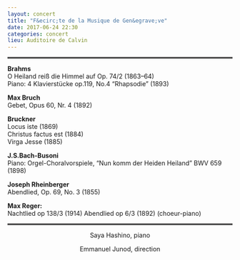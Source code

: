 ```yaml
---
layout: concert
title: "F&ecirc;te de la Musique de Gen&egrave;ve"
date: 2017-06-24 22:30
categories: concert
lieu: Auditoire de Calvin
---
```


<hr style="border-top: 3px double #8c8b8b"/>

**Brahms**  
O Heiland reiß die Himmel auf  Op. 74/2 (1863–64)  
Piano: 4 Klavierstücke op.119, No.4 &ldquo;Rhapsodie&rdquo; (1893)				

**Max Bruch**  
Gebet, Opus 60, Nr. 4 (1892)								

**Bruckner**  
Locus iste (1869)   
Christus factus est (1884)  
Virga Jesse (1885)  

**J.S.Bach-Busoni**  
Piano: Orgel-Choralvorspiele, &ldquo;Nun komm der Heiden Heiland&rdquo; BWV 659 (1898)					

**Joseph Rheinberger**  
Abendlied, Op. 69, No. 3 (1855)							

**Max Reger:**  
Nachtlied op 138/3 (1914)
Abendlied op 6/3 (1892) (choeur-piano)

<hr style="border-top: 3px double #8c8b8b"/>

<p style="text-align: center">
Saya Hashino, piano
</p>


<p style="text-align: center">
Emmanuel Junod, direction
</p>
